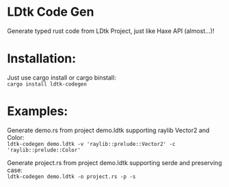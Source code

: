 # LDtk Code Gen
Generate typed rust code from LDtk Project, just like Haxe API (almost...)!

# Installation:
Just use cargo install or cargo binstall:<br />
`cargo install ldtk-codegen`

# Examples:
Generate demo.rs from project demo.ldtk supporting raylib Vector2 and Color:<br />
`ldtk-codegen demo.ldtk -v 'raylib::prelude::Vector2' -c 'raylib::prelude::Color'`

Generate project.rs from project demo.ldtk supporting serde and preserving case:<br />
`ldtk-codegen demo.ldtk -o project.rs -p -s`
